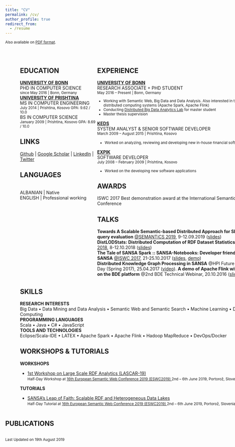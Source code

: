 ```yaml
---
title: "CV"
permalink: /cv/
author_profile: true
redirect_from:
  - /resume
---
```

<sub>Also avaliable on <a href="/Gezim_Sejdiu_Resume.pdf">PDF format</a>.
<STYLE type="text/css">
#page_1 {position:relative; overflow: hidden;margin: 0px 0px 0px 0px;padding: 0px;border: none;width: 816px;}
#page_1 #id1_1 {border:none;margin: 0px 0px 0px 261px;padding: 0px;border:none;width: 555px;overflow: hidden;}
#page_1 #id1_1 #id1_1_1 {float:left;border:none;margin: 1px 0px 0px 0px;padding: 0px;border:none;width: 383px;overflow: hidden;}
#page_1 #id1_1 #id1_1_2 {float:left;border:none;margin: 0px 0px 0px 0px;padding: 0px;border:none;width: 172px;overflow: hidden;}
#page_1 #id1_2 {border:none;margin: 27px 0px 0px 47px;padding: 0px;border:none;width: 769px;overflow: hidden;}
#page_1 #id1_2 #id1_2_1 {float:left;border:none;margin: 0px 0px 0px 0px;padding: 0px;border:none;width: 246px;overflow: hidden;}
#page_1 #id1_2 #id1_2_2 {float:left;border:none;margin: 0px 0px 0px 0px;padding: 0px;border:none;width: 523px;overflow: hidden;}
#page_1 #id1_3 {border:none;margin: 5px 0px 0px 47px;padding: 0px;border:none;width: 769px;overflow: hidden;}
#page_1 #id1_4 {border:none;margin: 7px 0px 0px 62px;padding: 0px;border:none;width: 754px;overflow: hidden;}
</STYLE>
<div id="page_1">
<div id="id1_2">
<div id="id1_2_1">
<h2>EDUCATION</h2>
<b><a href="https://www.uni-bonn.de/">UNIVERSITY OF BONN</a></b> <br> PHD IN COMPUTER SCIENCE <br>
<small>since May 2016 | Bonn, Germany</small> <br>
<b><a href="https://www.uni-pr.edu/">UNIVERSITY OF PRISHTINA</a></b><br>
MS IN COMPUTER ENGINEERING <br>
<small>July 2014 | Prishtina, Kosovo GPA: 9.62 / 10.0</small> <br>
BS IN COMPUTER SCIENCE<br>
<small>January 2009 | Prishtina, Kosovo GPA: 8.69 / 10.0</small>
<h2>LINKS</h2>
<a href="https://github.com/GezimSejdiu">Github</a> | <a href="https://scholar.google.com/citations?user=Lpbwr9oAAAAJ&hl=en">Google Scholar</a> | <a href="https://www.linkedin.com/in/gezim-sejdiu-08b1761b/">LinkedIn</a> | <a href="https://twitter.com/Gezim_Sejdiu">Twitter</a><br>
<h2>LANGUAGES</h2> <br>
ALBANIAN | Native <br>
ENGLISH  | Professional working <br>
</div>
<DIV id="id1_2_2">
<h2>EXPERIENCE</h2>
<b><a href="http://sda.cs.uni-bonn.de/people/gezim-sejdiu/">UNIVERSITY OF BONN </a></b><br>
RESEARCH ASSOCIATE + PHD STUDENT<br>
<small>May 2016 – Present | Bonn, Germany</small><br>
<small><ul>
<li>Working with Semantic Web, Big Data and Data Analysis. Also interested in the area of distributed computing systems (Apache Spark, Apache Flink)</li>
<li>Conducting <a href="https://github.com/SmartDataAnalytics/MA-INF-4223-DBDA-Lab">Distributed Big Data Analytics Lab</a> for master student</li>
<li>Master thesis supervision</li></ul></small>

<b><a href="http://www.keds-energy.com/">KEDS</a></b><br> 
SYSTEM ANALYST & SENIOR SOFTWARE DEVELOPER <br>
<small>March 2009 – August 2015 | Prishtina, Kosovo</small>
<small><ul>
<li>Worked on analyzing, reviewing and developing new <nobr>in-house</nobr> ﬁnancial software</li></ul></small>

<b><a href="http://expertgroupks.com/">EXPIK</a></b><br>
SOFTWARE DEVELOPER <br>
<small>July 2008 – February 2009 | Prishtina, Kosovo</small><br>
<small><ul>
<li>Worked on the developing new software applications</li></ul></small>

<h2>AWARDS</h2>
ISWC 2017 Best demonstration award at the International Semantic Web Conference

<h2>TALKS</h2>
<b>Towards A Scalable Semantic-based Distributed Approach for SPARQL query evaluation</b> <a href="https://2019.semantics.cc/">@SEMANTiCS 2019</a>, 9-12.09.2019 (<a href="https://www.slideshare.net/GezimSejdiu/towards-a-scalable-semanticbased-distributed-approach-for-sparql-query-evaluation-semantics-2019-talk">slides</a>)
<br>
<b>DistLODStats: Distributed Computation of RDF Dataset Statistics</b> <a  href="http://iswc2018.semanticweb.org/">@ISWC 2018</a>, 8-12.10.2018 (<a href="https://www.slideshare.net/GezimSejdiu/distlodstats-distributed-computation-of-rdf-dataset-statistics-iswc-2018-talk">slides</a>)<br>
<b>The Tale of SANSA Spark :: SANSA-Notebooks: Developer friendly access to SANSA</b> <a href="https://iswc2017.semanticweb.org/">@ISWC 2017</a>, 21-25.10.2017 (<a href="https://www.slideshare.net/GezimSejdiu/the-tale-of-sansa-spark-iswc-2017-demo">slides</a>, <a href="https://youtu.be/aHCoWmzUJlE">demo</a>)<br>
<b>Distributed Knowledge Graph Processing in SANSA</b> @HPI Future SOC – Lab Day (Spring 2017), 25.04.2017 (<a href="http://www.tele-task.de/archive/video/html5/32700/">video</a>).
<b>A demo of Apache Flink with Docker on the BDE platform</b> @2nd BDE Technical Webinar, 20.10.2016 (<a href="https://docs.google.com/presentation/d/1SGnIgtTXPzGbyImmq4NnsYN36U8h5jA3J5RQvE0rVsI/edit#slide=id.p3!">slides</a>, <a href="https://www.youtube.com/watch?v=1zHIhFDDdCg&feature=youtu.be">video</a>)
</DIV>
</DIV>
<DIV id="id1_3">
<h2>SKILLS</h2>
<b>RESEARCH INTERESTS</b><br>
Big Data • Data Mining and Data Analysis • Semantic Web and Semantic Search • Machine Learning • Distributed Computing<br>
<b>PROGRAMMING LANGUAGES</b><br>
Scala • Java • C# • JavaScript<br>
<b>TOOLS AND TECHNOLOGIES</b><br>
Eclipse/Scala-IDE • L<span>A</span>T<span>E</span>X • Apache Spark • Apache Flink • Hadoop MapReduce • DevOps/Docker<br>

<h2>WORKSHOPS & TUTORIALS</h2>
<b>WORKSHOPS</b>
<ul>
<li><a href="http://lascar.sda.tech/">1st Workshop on Large Scale RDF Analytics (LASCAR-19)</a><br>
<small>Half-Day Workshop at <a href="https://2019.eswc-conferences.org/">16th European Semantic Web Conference 2019 (ESWC2019) </a>2nd – 6th June 2019, Portorož, Slovenia</small></li></ul>
<b>TUTORIALS</b>
<ul>
<li><a href="http://sansa-stack.net/eswc2019-tutorial/">SANSA’s Leap of Faith: Scalable RDF and Heterogeneous Data Lakes</a> <br>
<small>Half-Day Tutorial at <a href="https://2019.eswc-conferences.org/">16th European Semantic Web Conference 2019 (ESWC2019) </a>2nd – 6th June 2019, Portorož, Slovenia</small></li></ul>
</DIV>

<h2>PUBLICATIONS</h2>

<script src="https://bibbase.org/show?bib=https://raw.githubusercontent.com/GezimSejdiu/gezimsejdiu.github.io/master/publications.bib&jsonp=1&fullnames=1&theme=side"></script>
</DIV>

<small>Last Updated on 19th August 2019</small><br>